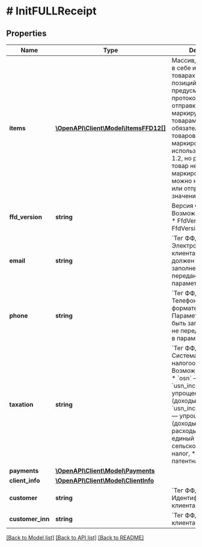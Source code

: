 # # InitFULLReceipt

## Properties

Name | Type | Description | Notes
------------ | ------------- | ------------- | -------------
**items** | [**\OpenAPI\Client\Model\ItemsFFD12[]**](ItemsFFD12.md) | Массив, содержащий в себе информацию о товарах (не более 100 позиций).   Атрибуты, предусмотренные в протоколе для отправки чеков по маркируемым товарам, не являются обязательными для товаров без маркировки. Если используется ФФД 1.2, но реализуемый товар не подлежит маркировке, поля можно не отправлять или отправить со значением null. |
**ffd_version** | **string** | Версия ФФД. Возможные значения: * FfdVersion: 1.2, * FfdVersion: 1.05. |
**email** | **string** | &#x60;Тег ФФД: 1008&#x60;   Электронная почта клиента. Параметр должен быть заполнен, если не передано значение  в параметре &#x60;Phone&#x60;. | [optional]
**phone** | **string** | &#x60;Тег ФФД: 1008&#x60;   Телефон клиента в формате &#x60;+{Ц}&#x60;. Параметр должен быть заполнен, если не передано значение  в параметре &#x60;Email&#x60;. | [optional]
**taxation** | **string** | &#x60;Тег ФФД: 1055&#x60;   Система налогообложения. Возможные значения: * &#x60;osn&#x60; — общая СН, * &#x60;usn_income&#x60; — упрощенная СН (доходы), * &#x60;usn_income_outcome&#x60; — упрощенная СН (доходы минус расходы), * &#x60;esn&#x60; — единый сельскохозяйственный налог, * &#x60;patent&#x60; — патентная СН. |
**payments** | [**\OpenAPI\Client\Model\Payments**](Payments.md) |  | [optional]
**client_info** | [**\OpenAPI\Client\Model\ClientInfo**](.md) |  | [optional]
**customer** | **string** | &#x60;Тег ФФД: 1227&#x60;   Идентификатор/имя клиента. | [optional]
**customer_inn** | **string** | &#x60;Тег ФФД: 1228&#x60;   ИНН клиента. | [optional]

[[Back to Model list]](../../README.md#models) [[Back to API list]](../../README.md#endpoints) [[Back to README]](../../README.md)
